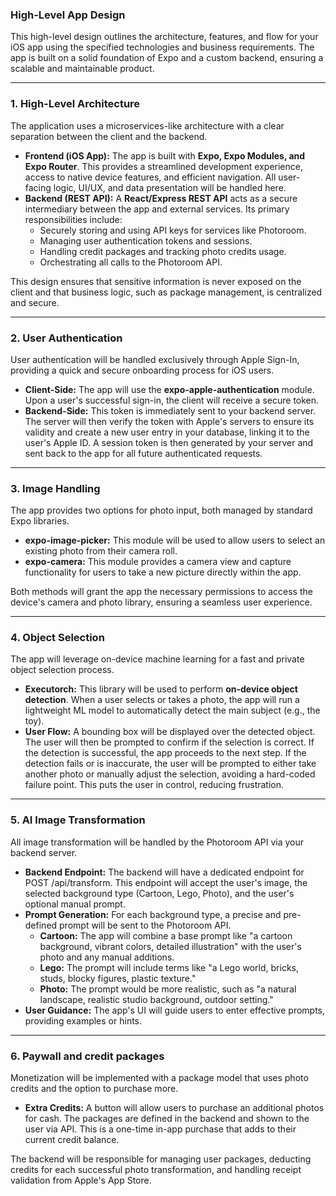 ### **High-Level App Design**

This high-level design outlines the architecture, features, and flow for your iOS app using the specified technologies and business requirements. The app is built on a solid foundation of Expo and a custom backend, ensuring a scalable and maintainable product.

---

### **1\. High-Level Architecture**

The application uses a microservices-like architecture with a clear separation between the client and the backend.

* **Frontend (iOS App):** The app is built with **Expo, Expo Modules, and Expo Router**. This provides a streamlined development experience, access to native device features, and efficient navigation. All user-facing logic, UI/UX, and data presentation will be handled here.  
* **Backend (REST API):** A **React/Express REST API** acts as a secure intermediary between the app and external services. Its primary responsibilities include:  
  * Securely storing and using API keys for services like Photoroom.  
  * Managing user authentication tokens and sessions.  
  * Handling credit packages and tracking photo credits usage.  
  * Orchestrating all calls to the Photoroom API.

This design ensures that sensitive information is never exposed on the client and that business logic, such as package management, is centralized and secure.

---

### **2\. User Authentication**

User authentication will be handled exclusively through Apple Sign-In, providing a quick and secure onboarding process for iOS users.

* **Client-Side:** The app will use the **expo-apple-authentication** module. Upon a user's successful sign-in, the client will receive a secure token.  
* **Backend-Side:** This token is immediately sent to your backend server. The server will then verify the token with Apple's servers to ensure its validity and create a new user entry in your database, linking it to the user's Apple ID. A session token is then generated by your server and sent back to the app for all future authenticated requests.

---

### **3\. Image Handling**

The app provides two options for photo input, both managed by standard Expo libraries.

* **expo-image-picker:** This module will be used to allow users to select an existing photo from their camera roll.  
* **expo-camera:** This module provides a camera view and capture functionality for users to take a new picture directly within the app.

Both methods will grant the app the necessary permissions to access the device's camera and photo library, ensuring a seamless user experience.

---

### **4\. Object Selection**

The app will leverage on-device machine learning for a fast and private object selection process.

* **Executorch:** This library will be used to perform **on-device object detection**. When a user selects or takes a photo, the app will run a lightweight ML model to automatically detect the main subject (e.g., the toy).  
* **User Flow:** A bounding box will be displayed over the detected object. The user will then be prompted to confirm if the selection is correct. If the detection is successful, the app proceeds to the next step. If the detection fails or is inaccurate, the user will be prompted to either take another photo or manually adjust the selection, avoiding a hard-coded failure point. This puts the user in control, reducing frustration.

---

### **5\. AI Image Transformation**

All image transformation will be handled by the Photoroom API via your backend server.

* **Backend Endpoint:** The backend will have a dedicated endpoint for POST /api/transform. This endpoint will accept the user's image, the selected background type (Cartoon, Lego, Photo), and the user's optional manual prompt.  
* **Prompt Generation:** For each background type, a precise and pre-defined prompt will be sent to the Photoroom API.  
  * **Cartoon:** The app will combine a base prompt like "a cartoon background, vibrant colors, detailed illustration" with the user's photo and any manual additions.  
  * **Lego:** The prompt will include terms like "a Lego world, bricks, studs, blocky figures, plastic texture."  
  * **Photo:** The prompt would be more realistic, such as "a natural landscape, realistic studio background, outdoor setting."  
* **User Guidance:** The app's UI will guide users to enter effective prompts, providing examples or hints.

---

### **6\. Paywall and credit packages**

Monetization will be implemented with a package model that uses photo credits and the option to purchase more.

* **Extra Credits:** A button will allow users to purchase an additional photos for cash. The packages are defined in the backend and shown to the user via API. This is a one-time in-app purchase that adds to their current credit balance.   

The backend will be responsible for managing user packages, deducting credits for each successful photo transformation, and handling receipt validation from Apple's App Store.
